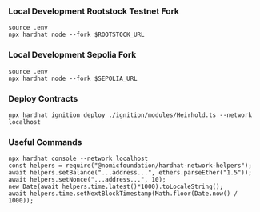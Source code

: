 ### Local Development Rootstock Testnet Fork

```
source .env
npx hardhat node --fork $ROOTSTOCK_URL
```

### Local Development Sepolia Fork

```
source .env
npx hardhat node --fork $SEPOLIA_URL
```

### Deploy Contracts

```
npx hardhat ignition deploy ./ignition/modules/Heirhold.ts --network localhost
```

### Useful Commands

```
npx hardhat console --network localhost
const helpers = require("@nomicfoundation/hardhat-network-helpers");
await helpers.setBalance("...address...", ethers.parseEther("1.5"));
await helpers.setNonce("...address...", 10);
new Date(await helpers.time.latest()*1000).toLocaleString();
await helpers.time.setNextBlockTimestamp(Math.floor(Date.now() / 1000));
```
